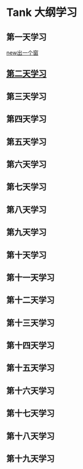 # Tank 大纲学习
## 第一天学习

[new出一个窗](https://github.com/sanzhixiong19860117/Tank/blob/master/day01/day01.md)

## [第二天学习](https://github.com/sanzhixiong19860117/Tank/tree/master/day02)

## 第三天学习

## 第四天学习

## 第五天学习

## 第六天学习

## 第七天学习

## 第八天学习

## 第九天学习

## 第十天学习

## 第十一天学习

## 第十二天学习

## 第十三天学习

## 第十四天学习

## 第十五天学习

## 第十六天学习

## 第十七天学习

## 第十八天学习

## 第十九天学习